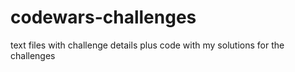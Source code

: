 # codewars-challenges
text files with challenge details plus code with my solutions for the challenges
